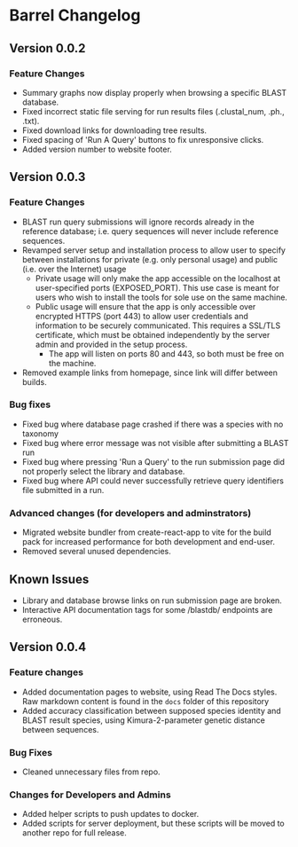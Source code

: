 # Barrel Changelog

## Version 0.0.2

### Feature Changes

-   Summary graphs now display properly when browsing a specific BLAST database.
-   Fixed incorrect static file serving for run results files (.clustal_num, .ph., .txt).
-   Fixed download links for downloading tree results.
-   Fixed spacing of 'Run A Query' buttons to fix unresponsive clicks.
-   Added version number to website footer.

## Version 0.0.3

### Feature Changes
-   BLAST run query submissions will ignore records already in the reference database; i.e. query sequences will never include reference sequences. 
-   Revamped server setup and installation process to allow user to specify between installations for private (e.g. only personal usage) and public (i.e. over the Internet) usage 
    -   Private usage will only make the app accessible on the localhost at user-specified ports (EXPOSED_PORT). This use case is meant for users who wish to install the tools for sole use on the same machine.
    -   Public usage will ensure that the app is only accessible over encrypted HTTPS (port 443) to allow user credentials and information to be securely communicated. This requires a SSL/TLS certificate, which must be obtained independently by the server admin and provided in the setup process.
        -   The app will listen on ports 80 and 443, so both must be free on the machine.
-   Removed example links from homepage, since link will differ between builds.

### Bug fixes
-   Fixed bug where database page crashed if there was a species with no taxonomy
-   Fixed bug where error message was not visible after submitting a BLAST run 
-   Fixed bug where pressing 'Run a Query' to the run submission page did not properly select the library and database.
-   Fixed bug where API could never successfully retrieve query identifiers file submitted in a run.

### Advanced changes (for developers and adminstrators)
-   Migrated website bundler from create-react-app to vite for the build pack for increased performance for both development and end-user.
-   Removed several unused dependencies.

## Known Issues
-   Library and database browse links on run submission page are broken.
-   Interactive API documentation tags for some /blastdb/ endpoints are erroneous.

## Version 0.0.4

### Feature changes
-   Added documentation pages to website, using Read The Docs styles. Raw markdown content is found in the `docs` folder of this repository
-   Added accuracy classification between supposed species identity and BLAST result species, using Kimura-2-parameter genetic distance between sequences.

### Bug Fixes
-   Cleaned unnecessary files from repo.

### Changes for Developers and Admins
-   Added helper scripts to push updates to docker.
-   Added scripts for server deployment, but these scripts will be moved to another repo for full release.
